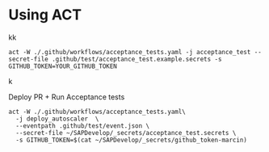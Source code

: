 # Using ACT


kk

    act -W ./.github/workflows/acceptance_tests.yaml -j acceptance_test --secret-file .github/test/acceptance_test.example.secrets -s GITHUB_TOKEN=YOUR_GITHUB_TOKEN
k

Deploy PR + Run Acceptance tests

    act -W ./.github/workflows/acceptance_tests.yaml\
      -j deploy_autoscaler  \
      --eventpath .github/test/event.json \
      --secret-file ~/SAPDevelop/_secrets/acceptance_test.secrets \
      -s GITHUB_TOKEN=$(cat ~/SAPDevelop/_secrets/github_token-marcin)

